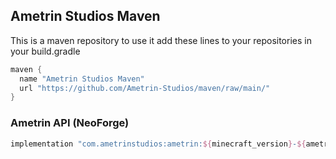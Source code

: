 ## Ametrin Studios Maven
This is a maven repository to use it add these lines to your repositories in your build.gradle
```gradle
maven {
  name "Ametrin Studios Maven"
  url "https://github.com/Ametrin-Studios/maven/raw/main/"
}
```

### Ametrin API (NeoForge)
```gradle
implementation "com.ametrinstudios:ametrin:${minecraft_version}-${ametrin_version}"
```
